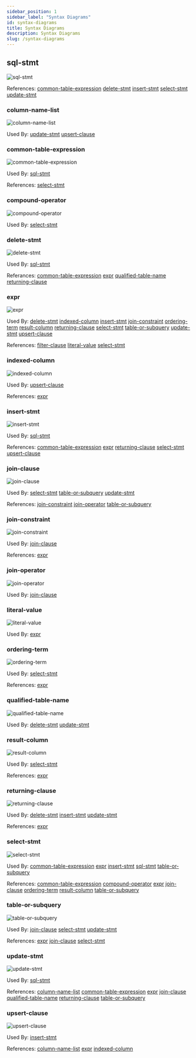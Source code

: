 ```yaml
---
sidebar_position: 1
sidebar_label: "Syntax Diagrams"
id: syntax-diagrams
title: Syntax Diagrams
description: Syntax Diagrams
slug: /syntax-diagrams
---
```


## sql-stmt

![sql-stmt](../sql-as-understood-by-kwil/svg/sql-stmt.svg)

References: [common-table-expression](#common-table-expression) [delete-stmt](#delete-stmt) [insert-stmt](#insert-stmt) [select-stmt](#select-stmt) [update-stmt](#update-stmt)

### column-name-list

![column-name-list](../sql-as-understood-by-kwil/svg/column-name-list.svg)

Used By: [update-stmt](#update-stmt) [upsert-clause](#upsert-clause)

### common-table-expression

![common-table-expression](../sql-as-understood-by-kwil/svg/common-table-expression.svg)

Used By: [sql-stmt](#sql-stmt) 

References: [select-stmt](#select-stmt)

### compound-operator

![compound-operator](../sql-as-understood-by-kwil/svg/compound-operator.svg)

Used By: [select-stmt](#select-stmt)

### delete-stmt

![delete-stmt](../sql-as-understood-by-kwil/svg/delete-stmt.svg)

Used By: [sql-stmt](#sql-stmt)

Referances: [common-table-expression](#common-table-expression) [expr](#expr) [qualified-table-name](#qualified-table-name) [returning-clause](#returning-clause)

### expr

![expr](../sql-as-understood-by-kwil/svg/expr.svg)

Used By: [delete-stmt](#delete-stmt) [indexed-column](#indexed-column) [insert-stmt](#insert-stmt) [join-constraint](#join-constraint) [ordering-term](#ordering-term) [result-column](#result-column) [returning-clause](#returning-clause) [select-stmt](#select-stmt) [table-or-subquery](#table-or-subquery) [update-stmt](#update-stmt) [upsert-clause](#upsert-clause)

References: [filter-clause](#filter-clause) [literal-value](#literal-value) [select-stmt](#select-stmt)

### indexed-column

![indexed-column](../sql-as-understood-by-kwil/svg/indexed-column.svg)

Used By: [upsert-clause](#upsert-clause)

References: [expr](#expr)

### insert-stmt

![insert-stmt](../sql-as-understood-by-kwil/svg/insert-stmt.svg)

Used By: [sql-stmt](#sql-stmt)

References: [common-table-expression](#common-table-expression) [expr](#expr) [returning-clause](#returning-clause) [select-stmt](#select-stmt) [upsert-clause](#upsert-clause)

### join-clause

![join-clause](../sql-as-understood-by-kwil/svg/join-clause.svg)

Used By: [select-stmt](#select-stmt) [table-or-subquery](#table-or-subquery) [update-stmt](#update-stmt)

References: [join-constraint](#join-constraint) [join-operator](#join-operator) [table-or-subquery](#table-or-subquery)

### join-constraint

![join-constraint](../sql-as-understood-by-kwil/svg/join-constraint.svg)

Used By: [join-clause](#join-clause)

References: [expr](#expr)

### join-operator

![join-operator](../sql-as-understood-by-kwil/svg/join-operator.svg)

Used By: [join-clause](#join-clause)

### literal-value

![literal-value](../sql-as-understood-by-kwil/svg/literal-value.svg)

Used By: [expr](#expr)

### ordering-term

![ordering-term](../sql-as-understood-by-kwil/svg/ordering-term.svg)

Used By: [select-stmt](#delete-stmt) 

References: [expr](#expr)

### qualified-table-name

![qualified-table-name](../sql-as-understood-by-kwil/svg/qualified-table-name.svg)

Used By: [delete-stmt](#delete-stmt) [update-stmt](#update-stmt)

### result-column

![result-column](../sql-as-understood-by-kwil/svg/result-column.svg)

Used By: [select-stmt](#delete-stmt) 

References: [expr](#expr)

### returning-clause

![returning-clause](../sql-as-understood-by-kwil/svg/returning-clause.svg)

Used By: [delete-stmt](#delete-stmt) [insert-stmt](#insert-stmt) [update-stmt](#update-stmt) 

References: [expr](#expr)

### select-stmt

![select-stmt](../sql-as-understood-by-kwil/svg/select-stmt.svg)

Used By: [common-table-expression](#common-table-expression) [expr](#expr) [insert-stmt](#insert-stmt) [sql-stmt](#sql-stmt) [table-or-subquery](#table-or-subquery)

References: [common-table-expression](#common-table-expression) [compound-operator](#compound-operator) [expr](#expr) [join-clause](#join-clause) [ordering-term](#ordering-term) [result-column](#result-column) [table-or-subquery](#table-or-subquery)

### table-or-subquery

![table-or-subquery](../sql-as-understood-by-kwil/svg/table-or-subquery.svg)

Used By: [join-clause](#join-clause) [select-stmt](#select-stmt) [update-stmt](#update-stmt)

References: [expr](#expr) [join-clause](#join-clause) [select-stmt](#select-stmt)

### update-stmt

![update-stmt](../sql-as-understood-by-kwil/svg/update-stmt.svg)

Used By: [sql-stmt](#sql-stmt)

References: [column-name-list](#column-name-list) [common-table-expression](#common-table-expression) [expr](#expr) [join-clause](#join-clause) [qualified-table-name](#qualified-table-name) [returning-clause](#returning-clause) [table-or-subquery](#table-or-subquery)

### upsert-clause

![upsert-clause](../sql-as-understood-by-kwil/svg/upsert-clause.svg)

Used By: [insert-stmt](#insert-stmt)

References: [column-name-list](#column-name-list) [expr](#expr) [indexed-column](#indexed-column) 